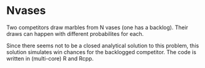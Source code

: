 # Nvases
Two competitors draw marbles from N vases (one has a backlog). Their draws can happen with different probabilites for each. 

Since there seems not to be a closed analytical solution to this problem, this solution simulates win chances for the backlogged competitor.
The code is written in (multi-core) R and Rcpp.
